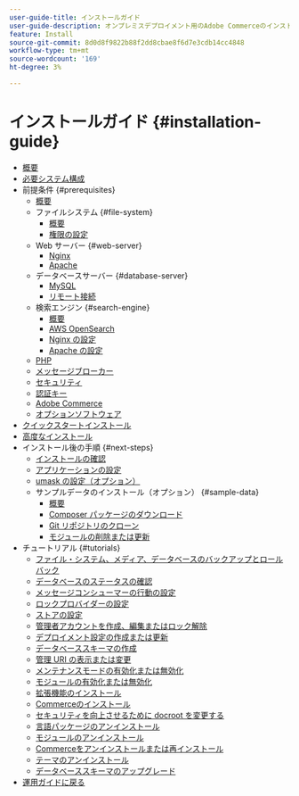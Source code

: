 ```yaml
---
user-guide-title: インストールガイド
user-guide-description: オンプレミスデプロイメント用のAdobe Commerceのインストール方法を説明します。
feature: Install
source-git-commit: 8d0d8f9822b88f2dd8cbae8f6d7e3cdb14cc4848
workflow-type: tm+mt
source-wordcount: '169'
ht-degree: 3%

---
```



# インストールガイド {#installation-guide}

- [概要](overview.md)
- [必要システム構成](system-requirements.md)
- 前提条件 {#prerequisites}
   - [ 概要 ](prerequisites/overview.md)
   - ファイルシステム {#file-system}
      - [概要](prerequisites/file-system/overview.md)
      - [権限の設定](prerequisites/file-system/configure-permissions.md)
   - Web サーバー {#web-server}
      - [Nginx](prerequisites/web-server/nginx.md)
      - [Apache](prerequisites/web-server/apache.md)
   - データベースサーバー {#database-server}
      - [MySQL](prerequisites/database/mysql.md)
      - [リモート接続](prerequisites/database/mysql-remote.md)
   - 検索エンジン {#search-engine}
      - [概要](prerequisites/search-engine/overview.md)
      - [AWS OpenSearch](prerequisites/search-engine/aws-opensearch.md)
      - [Nginx の設定](prerequisites/search-engine/configure-nginx.md)
      - [Apache の設定](prerequisites/search-engine/configure-apache.md)
   - [PHP](prerequisites/php-settings.md)
   - [メッセージブローカー](prerequisites/rabbitmq.md)
   - [セキュリティ](prerequisites/security.md)
   - [認証キー](prerequisites/authentication-keys.md)
   - [Adobe Commerce](prerequisites/commerce.md)
   - [オプションソフトウェア](prerequisites/optional-software.md)
- [クイックスタートインストール](composer.md)
- [高度なインストール](advanced.md)
- インストール後の手順 {#next-steps}
   - [インストールの確認](next-steps/verify.md)
   - [アプリケーションの設定](next-steps/configuration.md)
   - [umask の設定（オプション）](next-steps/set-umask.md)
   - サンプルデータのインストール（オプション） {#sample-data}
      - [概要](sample-data/overview.md)
      - [Composer パッケージのダウンロード](sample-data/composer-packages.md)
      - [Git リポジトリのクローン](sample-data/git-repositories.md)
      - [モジュールの削除または更新](sample-data/remove-or-update.md)
- チュートリアル {#tutorials}
   - [ファイル・システム、メディア、データベースのバックアップとロールバック](tutorials/backup.md)
   - [データベースのステータスの確認](tutorials/database-status.md)
   - [メッセージコンシューマーの行動の設定](tutorials/message-consumers.md)
   - [ロックプロバイダーの設定](tutorials/lock-provider.md)
   - [ストアの設定](tutorials/store.md)
   - [管理者アカウントを作成、編集またはロック解除](tutorials/admin.md)
   - [デプロイメント設定の作成または更新](tutorials/deployment.md)
   - [データベーススキーマの作成](tutorials/database.md)
   - [管理 URI の表示または変更](tutorials/admin-uri.md)
   - [メンテナンスモードの有効化または無効化](tutorials/maintenance-mode.md)
   - [モジュールの有効化または無効化](tutorials/manage-modules.md)
   - [拡張機能のインストール](tutorials/extensions.md)
   - [Commerceのインストール](tutorials/install.md)
   - [セキュリティを向上させるために docroot を変更する](tutorials/docroot.md)
   - [言語パッケージのアンインストール](tutorials/language-packages.md)
   - [モジュールのアンインストール](tutorials/uninstall-modules.md)
   - [Commerceをアンインストールまたは再インストール](tutorials/uninstall.md)
   - [テーマのアンインストール](tutorials/themes.md)
   - [データベーススキーマのアップグレード](tutorials/database-upgrade.md)
- [ 運用ガイドに戻る ](https://experienceleague.adobe.com/docs/commerce-operations/operational-guides/home.html)

